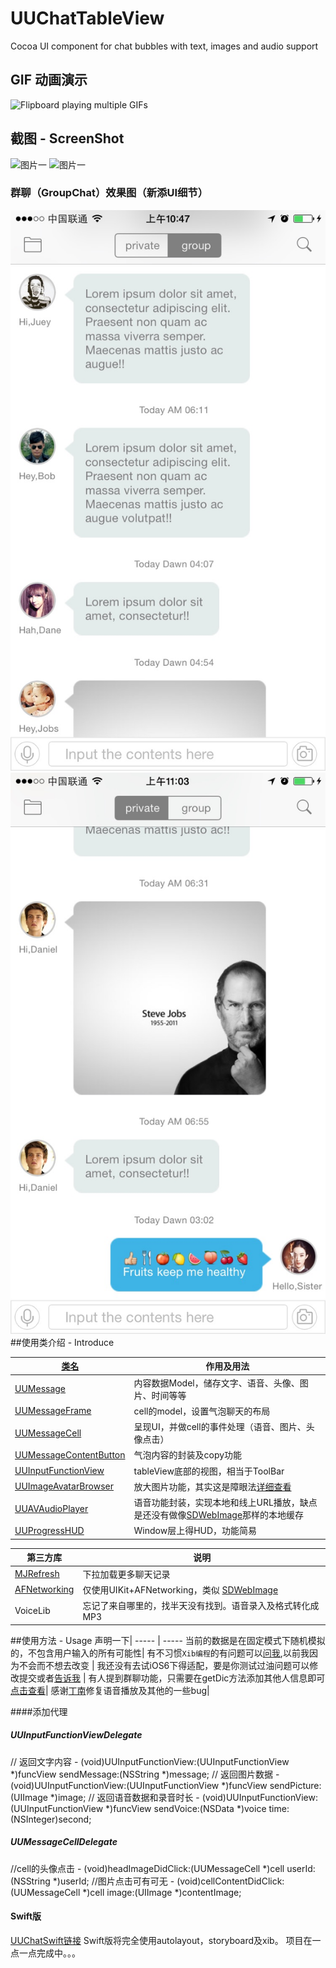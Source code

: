 UUChatTableView
===============

Cocoa UI component for chat bubbles with text, images and audio support

## GIF 动画演示
![Flipboard playing multiple GIFs](https://github.com/ZhipingYang/UUChatTableView/raw/master/Demo/UUChatTableViewTests/ChatTableView.gif)

## 截图 - ScreenShot
![图片一](https://github.com/ZhipingYang/UUChatTableView/raw/master/Demo/UUChatTableViewTests//ScreenShot/QQ20150113-5.jpg) ![图片一](https://github.com/ZhipingYang/UUChatTableView/raw/master/Demo/UUChatTableViewTests//ScreenShot/QQ20150113-4.jpg)
### 群聊（GroupChat）效果图（新添UI细节）
![图片三](https://github.com/ZhipingYang/DataResource/raw/master/UUChat/IMG_0052.jpg)  
![图片三](https://github.com/ZhipingYang/DataResource/raw/master/UUChat/IMG_0054.jpg)  
##使用类介绍 - Introduce

[类名](https://github.com/ZhipingYang/UUChatTableView/tree/master/UUChat) | 作用及用法
----- | -----
[UUMessage](https://github.com/ZhipingYang/UUChatTableView/blob/master/UUChat/UUMessage.h) | 内容数据Model，储存文字、语音、头像、图片、时间等等
[UUMessageFrame](https://github.com/ZhipingYang/UUChatTableView/blob/master/UUChat/UUMessageFrame.h) | cell的model，设置气泡聊天的布局
[UUMessageCell](https://github.com/ZhipingYang/UUChatTableView/blob/master/UUChat/UUMessageContentButton.h) | 呈现UI，并做cell的事件处理（语音、图片、头像点击）
[UUMessageContentButton](https://github.com/ZhipingYang/UUChatTableView/blob/master/UUChat/) | 气泡内容的封装及copy功能
[UUInputFunctionView](https://github.com/ZhipingYang/UUChatTableView/blob/master/UUChat/UUInputFunctionView.h) | tableView底部的视图，相当于ToolBar
[UUImageAvatarBrowser](https://github.com/ZhipingYang/UUChatTableView/blob/master/UUChat/UUImageAvatarBrowser.h) | 放大图片功能，其实这是障眼法[详细查看](https://github.com/ZhipingYang/UUChatTableView/blob/master/UUChat/UUImageAvatarBrowser.m)
[UUAVAudioPlayer](https://github.com/ZhipingYang/UUChatTableView/blob/master/UUChat/UUAVAudioPlayer.h) | 语音功能封装，实现本地和线上URL播放，缺点是还没有做像[SDWebImage](https://github.com/rs/SDWebImage)那样的本地缓存
[UUProgressHUD](https://github.com/ZhipingYang/UUChatTableView/blob/master/UUChat/UUProgressHUD.h) | Window层上得HUD，功能简易

第三方库 | 说明
----- | -----
[MJRefresh](https://github.com/CoderMJLee/MJRefresh) | 下拉加载更多聊天记录
[AFNetworking](https://github.com/AFNetworking/AFNetworking) | 仅使用UIKit+AFNetworking，类似 [SDWebImage](https://github.com/rs/SDWebImage)
VoiceLib | 忘记了来自哪里的，找半天没有找到。语音录入及格式转化成MP3

##使用方法 - Usage
声明一下| 
----- | -----
当前的数据是在固定模式下随机模拟的，不包含用户输入的所有可能性|
有不习惯`Xib编程`的有问题可以[问我](https://github.com/ZhipingYang/UUChatTableView/issues/new),以前我因为不会而不想去改变 | 
我还没有去试iOS6下得适配，要是你测试过油问题可以修改提交或者[告诉我](https://github.com/ZhipingYang/UUChatTableView/issues/new) | 
有人提到群聊功能，只需要在getDic方法添加其他人信息即可[点击查看](https://github.com/ZhipingYang/UUChatTableView/blob/master/Demo/UUChatTableView/ChatModel.m#L78)|
感谢[丁南](https://github.com/ijinmao)修复语音播放及其他的一些bug|


####添加代理
 
<h5 id="precode">UUInputFunctionViewDelegate</h5>
	// 返回文字内容
	- (void)UUInputFunctionView:(UUInputFunctionView *)funcView sendMessage:(NSString *)message;
	// 返回图片数据
	- (void)UUInputFunctionView:(UUInputFunctionView *)funcView sendPicture:(UIImage *)image;
	// 返回语音数据和录音时长
	- (void)UUInputFunctionView:(UUInputFunctionView *)funcView sendVoice:(NSData *)voice time:(NSInteger)second;
	
<h5 id="precode">UUMessageCellDelegate</h5>
	//cell的头像点击
	- (void)headImageDidClick:(UUMessageCell *)cell userId:(NSString *)userId;
	//图片点击可有可无
	- (void)cellContentDidClick:(UUMessageCell *)cell image:(UIImage *)contentImage;


#### Swift版
[UUChatSwift链接](https://github.com/ZhipingYang/UUChatSwift)
Swift版将完全使用autolayout，storyboard及xib。
项目在一点一点完成中。。。
